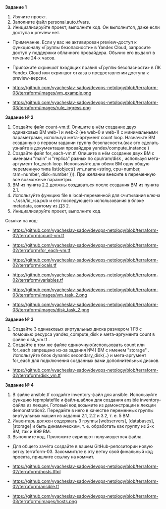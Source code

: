 **Задание 1**
1. Изучите проект.
2. Заполните файл personal.auto.tfvars.
3. Инициализируйте проект, выполните код. Он выполнится, даже если доступа к preview нет.

- Примечание. Если у вас не активирован preview-доступ к функционалу «Группы безопасности» в Yandex Cloud, запросите доступ у поддержки облачного провайдера. Обычно его выдают в течение 24-х часов.

- Приложите скриншот входящих правил «Группы безопасности» в ЛК Yandex Cloud или скриншот отказа в предоставлении доступа к preview-версии.

- https://github.com/vyacheslav-sadov/devops-netology/blob/terraform-03/terraform/images/vm_example.png
- https://github.com/vyacheslav-sadov/devops-netology/blob/terraform-03/terraform/images/rule_ingress.png

**Задание № 2**

1. Создайте файл count-vm.tf. Опишите в нём создание двух одинаковых ВМ web-1 и web-2 (не web-0 и web-1) с минимальными параметрами, используя мета-аргумент count loop. Назначьте ВМ созданную в первом задании группу безопасности.(как это сделать узнайте в документации провайдера yandex/compute_instance )
2. Создайте файл for_each-vm.tf. Опишите в нём создание двух ВМ с именами "main" и "replica" разных по cpu/ram/disk , используя мета-аргумент for_each loop. Используйте для обеих ВМ одну общую переменную типа list(object({ vm_name=string, cpu=number, ram=number, disk=number })). При желании внесите в переменную все возможные параметры.
3. ВМ из пункта 2.2 должны создаваться после создания ВМ из пункта 2.1.
4. Используйте функцию file в local-переменной для считывания ключа ~/.ssh/id_rsa.pub и его последующего использования в блоке metadata, взятому из ДЗ 2.
5. Инициализируйте проект, выполните код.

Ссылки на код: 
- https://github.com/vyacheslav-sadov/devops-netology/blob/terraform-02/terraform/count-vm.tf
- https://github.com/vyacheslav-sadov/devops-netology/blob/terraform-02/terraform/for_each-vm.tf
- https://github.com/vyacheslav-sadov/devops-netology/blob/terraform-02/terraform/locals.tf
- https://github.com/vyacheslav-sadov/devops-netology/blob/terraform-02/terraform/variables.tf

- https://github.com/vyacheslav-sadov/devops-netology/blob/terraform-03/terraform/images/vm_task_2.png
- https://github.com/vyacheslav-sadov/devops-netology/blob/terraform-03/terraform/images/disk_task_2.png

**Задание № 3**

1. Создайте 3 одинаковых виртуальных диска размером 1 Гб с помощью ресурса yandex_compute_disk и мета-аргумента count в файле disk_vm.tf .
2. Создайте в том же файле одиночную(использовать count или for_each запрещено из-за задания №4) ВМ c именем "storage" . Используйте блок dynamic secondary_disk{..} и мета-аргумент for_each для подключения созданных вами дополнительных дисков.

- https://github.com/vyacheslav-sadov/devops-netology/blob/terraform-02/terraform/disk_vm.tf

**Задание № 4**

1. В файле ansible.tf создайте inventory-файл для ansible. Используйте функцию tepmplatefile и файл-шаблон для создания ansible inventory-файла из лекции. Готовый код возьмите из демонстрации к лекции demonstration2. Передайте в него в качестве переменных группы виртуальных машин из задания 2.1, 2.2 и 3.2, т. е. 5 ВМ.
2. Инвентарь должен содержать 3 группы [webservers], [databases], [storage] и быть динамическим, т. е. обработать как группу из 2-х ВМ, так и 999 ВМ.
3. Выполните код. Приложите скриншот получившегося файла. 

- Для общего зачёта создайте в вашем GitHub-репозитории новую ветку terraform-03. Закоммитьте в эту ветку свой финальный код проекта, пришлите ссылку на коммит.

- https://github.com/vyacheslav-sadov/devops-netology/blob/terraform-02/terraform/hosts.tftpl
- https://github.com/vyacheslav-sadov/devops-netology/blob/terraform-02/terraform/ansible.tf
- https://github.com/vyacheslav-sadov/devops-netology/blob/terraform-03/terraform/images/hosts.png